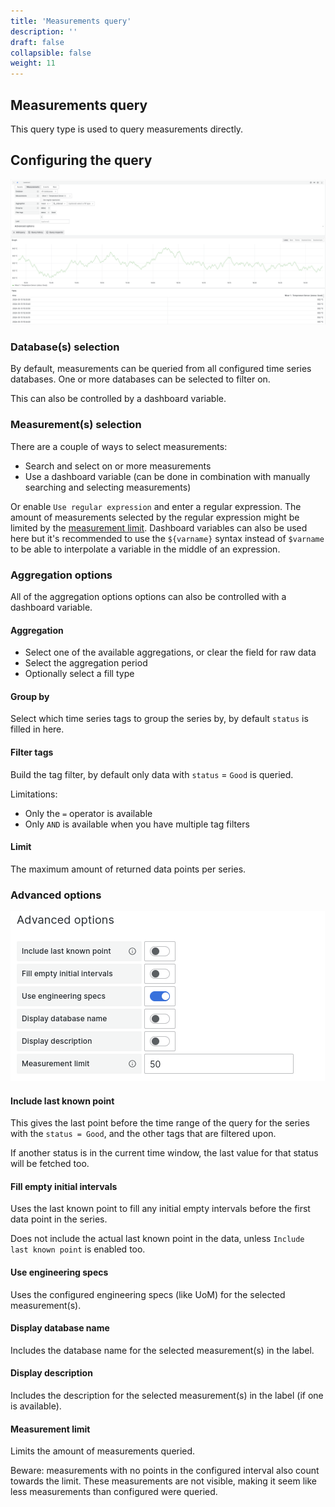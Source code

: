 ```yaml
---
title: 'Measurements query'
description: ''
draft: false
collapsible: false
weight: 11
---
```


## Measurements query

This query type is used to query measurements directly.

## Configuring the query

![Measurements query](../../images/3_queries/measurements_query.png 'Measurements query')

### Database(s) selection

By default, measurements can be queried from all configured time series databases. One or more databases can be selected to filter on.

This can also be controlled by a dashboard variable.

### Measurement(s) selection

There are a couple of ways to select measurements:

- Search and select on or more measurements
- Use a dashboard variable (can be done in combination with manually searching and selecting measurements)

Or enable `Use regular expression` and enter a regular expression. The amount of measurements selected by the regular expression might be limited by the [measurement limit](#measurement-limit).
Dashboard variables can also be used here but it's recommended to use the `${varname}` syntax instead of `$varname` to be able to interpolate a variable in the middle of an expression.

### Aggregation options

All of the aggregation options options can also be controlled with a dashboard variable.

#### Aggregation

- Select one of the available aggregations, or clear the field for raw data
- Select the aggregation period
- Optionally select a fill type

#### Group by

Select which time series tags to group the series by, by default `status` is filled in here.

#### Filter tags

Build the tag filter, by default only data with `status` = `Good` is queried.

Limitations:

- Only the `=` operator is available
- Only `AND` is available when you have multiple tag filters

#### Limit

The maximum amount of returned data points per series.

### Advanced options

![Advanced options](../../images/3_queries/advanced-options.png 'Advanced options')

#### Include last known point

This gives the last point before the time range of the query for the series with the `status = Good`, and the other tags that are filtered upon.

If another status is in the current time window, the last value for that status will be fetched too.

#### Fill empty initial intervals

Uses the last known point to fill any initial empty intervals before the first data point in the series.

Does not include the actual last known point in the data, unless `Include last known point` is enabled too.

#### Use engineering specs

Uses the configured engineering specs (like UoM) for the selected measurement(s).

#### Display database name

Includes the database name for the selected measurement(s) in the label.

#### Display description

Includes the description for the selected measurement(s) in the label (if one is available).

#### Measurement limit

Limits the amount of measurements queried.

Beware: measurements with no points in the configured interval also count towards the limit. These measurements are not visible, making it seem like less measurements than configured were queried.
